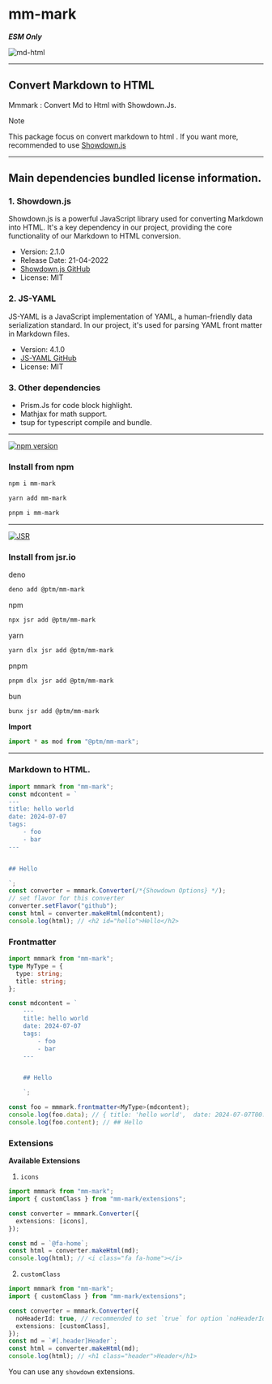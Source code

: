# mm-mark

**_ESM Only_**

![md-html](https://miro.medium.com/v2/resize:fit:1400/1*eZ7YPTqzcyFVoQxIOIQ9kQ.png)

---

## Convert Markdown to HTML

Mmmark : Convert Md to Html with Showdown.Js.

> [!NOTE]
> This package focus on convert markdown to html . If you want more, recommended to use [Showdown.js](https://github.com/showdownjs/showdown)

---

## Main dependencies bundled license information.

### 1. Showdown.js

Showdown.js is a powerful JavaScript library used for converting Markdown into HTML. It's a key dependency in our project, providing the core functionality of our Markdown to HTML conversion.

- Version: 2.1.0
- Release Date: 21-04-2022
- [Showdown.js GitHub](https://github.com/showdownjs/showdown)
- License: MIT

### 2. JS-YAML

JS-YAML is a JavaScript implementation of YAML, a human-friendly data serialization standard. In our project, it's used for parsing YAML front matter in Markdown files.

- Version: 4.1.0
- [JS-YAML GitHub](https://github.com/nodeca/js-yaml)
- License: MIT

### 3. Other dependencies

- Prism.Js for code block highlight.
- Mathjax for math support.
- tsup for typescript compile and bundle.

---

[![npm version](https://badge.fury.io/js/mm-mark.svg)](https://badge.fury.io/js/mm-mark)

### Install from npm

```bash
npm i mm-mark
```

```bash
yarn add mm-mark
```

```bash
pnpm i mm-mark
```

---

[![JSR](https://jsr.io/badges/@ptm/mm-mark)](https://jsr.io/@ptm/mm-mark)

### Install from jsr.io

deno

```bash
deno add @ptm/mm-mark
```

npm

```bash
npx jsr add @ptm/mm-mark
```

yarn

```bash
yarn dlx jsr add @ptm/mm-mark
```

pnpm

```bash
pnpm dlx jsr add @ptm/mm-mark
```

bun

```bash
bunx jsr add @ptm/mm-mark
```

**Import**

```ts
import * as mod from "@ptm/mm-mark";
```

---

### Markdown to HTML.

```ts
import mmmark from "mm-mark";
const mdcontent = `
---
title: hello world
date: 2024-07-07
tags:
    - foo
    - bar
---


## Hello

`;
const converter = mmmark.Converter(/*{Showdown Options} */);
// set flavor for this converter
converter.setFlavor("github");
const html = converter.makeHtml(mdcontent);
console.log(html); // <h2 id="hello">Hello</h2>
```

### Frontmatter

```ts
import mmmark from "mm-mark";
type MyType = {
  type: string;
  title: string;
};

const mdcontent = `
    ---
    title: hello world
    date: 2024-07-07
    tags:
        - foo
        - bar
    ---


    ## Hello

    `;

const foo = mmmark.frontmatter<MyType>(mdcontent);
console.log(foo.data); // { title: 'hello world',  date: 2024-07-07T00:00:00.000Z, tags: [ 'foo', 'bar' ] }
console.log(foo.content); // ## Hello
```

### Extensions

**Available Extensions**

1. `icons`

```ts
import mmmark from "mm-mark";
import { customClass } from "mm-mark/extensions";

const converter = mmmark.Converter({
  extensions: [icons],
});

const md = `@fa-home`;
const html = converter.makeHtml(md);
console.log(html); // <i class="fa fa-home"></i>
```

2. `customClass`

```ts
import mmmark from "mm-mark";
import { customClass } from "mm-mark/extensions";

const converter = mmmark.Converter({
  noHeaderId: true, // recommended to set `true` for option `noHeaderId` when using customClass extension
  extensions: [customClass],
});
const md = `#[.header]Header`;
const html = converter.makeHtml(md);
console.log(html); // <h1 class="header">Header</h1>
```

You can use any `showdown` extensions.
